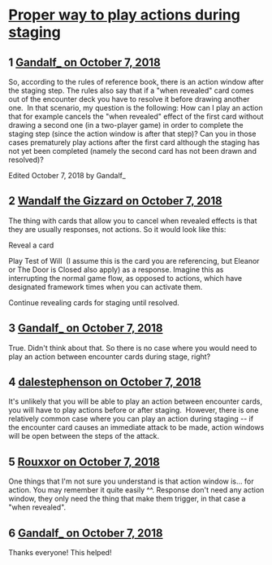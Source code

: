 # [Proper way to play actions during staging](https://community.fantasyflightgames.com/topic/284126-proper-way-to-play-actions-during-staging/)

## 1 [Gandalf_ on October 7, 2018](https://community.fantasyflightgames.com/topic/284126-proper-way-to-play-actions-during-staging/?do=findComment&comment=3495026)

So, according to the rules of reference book, there is an action window after the staging step. The rules also say that if a "when revealed" card comes out of the encounter deck you have to resolve it before drawing another one.  In that scenario, my question is the following: How can I play an action that for example cancels the "when revealed" effect of the first card without drawing a second one (in a two-player game) in order to complete the staging step (since the action window is after that step)? Can you in those cases prematurely play actions after the first card although the staging has not yet been completed (namely the second card has not been drawn and resolved)? 

Edited October 7, 2018 by Gandalf_

## 2 [Wandalf the Gizzard on October 7, 2018](https://community.fantasyflightgames.com/topic/284126-proper-way-to-play-actions-during-staging/?do=findComment&comment=3495034)

The thing with cards that allow you to cancel when revealed effects is that they are usually responses, not actions. So it would look like this:

Reveal a card

Play Test of Will  (I assume this is the card you are referencing, but Eleanor or The Door is Closed also apply) as a response. Imagine this as interrupting the normal game flow, as opposed to actions, which have designated framework times when you can activate them.

Continue revealing cards for staging until resolved.

## 3 [Gandalf_ on October 7, 2018](https://community.fantasyflightgames.com/topic/284126-proper-way-to-play-actions-during-staging/?do=findComment&comment=3495049)

True. Didn't think about that. So there is no case where you would need to play an action between encounter cards during stage, right?

## 4 [dalestephenson on October 7, 2018](https://community.fantasyflightgames.com/topic/284126-proper-way-to-play-actions-during-staging/?do=findComment&comment=3495066)

It's unlikely that you will be able to play an action between encounter cards, you will have to play actions before or after staging.  However, there is one relatively common case where you can play an action during staging -- if the encounter card causes an immediate attack to be made, action windows will be open between the steps of the attack.

## 5 [Rouxxor on October 7, 2018](https://community.fantasyflightgames.com/topic/284126-proper-way-to-play-actions-during-staging/?do=findComment&comment=3495086)

One things that I'm not sure you understand is that action window is... for action. You may remember it quite easily ^^. Response don't need any action window, they only need the thing that make them trigger, in that case a "when revealed".

## 6 [Gandalf_ on October 7, 2018](https://community.fantasyflightgames.com/topic/284126-proper-way-to-play-actions-during-staging/?do=findComment&comment=3495194)

Thanks everyone! This helped!

